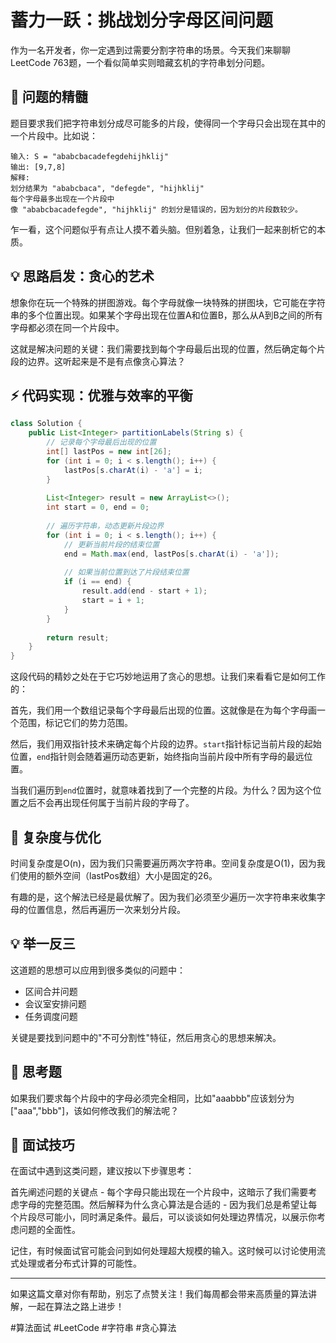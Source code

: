 # 蓄力一跃：挑战划分字母区间问题

作为一名开发者，你一定遇到过需要分割字符串的场景。今天我们来聊聊LeetCode 763题，一个看似简单实则暗藏玄机的字符串划分问题。

## 📝 问题的精髓

题目要求我们把字符串划分成尽可能多的片段，使得同一个字母只会出现在其中的一个片段中。比如说：

```
输入: S = "ababcbacadefegdehijhklij"
输出: [9,7,8]
解释: 
划分结果为 "ababcbaca", "defegde", "hijhklij"
每个字母最多出现在一个片段中
像 "ababcbacadefegde", "hijhklij" 的划分是错误的，因为划分的片段数较少。
```

乍一看，这个问题似乎有点让人摸不着头脑。但别着急，让我们一起来剖析它的本质。

## 💡 思路启发：贪心的艺术

想象你在玩一个特殊的拼图游戏。每个字母就像一块特殊的拼图块，它可能在字符串的多个位置出现。如果某个字母出现在位置A和位置B，那么从A到B之间的所有字母都必须在同一个片段中。

这就是解决问题的关键：我们需要找到每个字母最后出现的位置，然后确定每个片段的边界。这听起来是不是有点像贪心算法？

## ⚡ 代码实现：优雅与效率的平衡



```java
class Solution {
    public List<Integer> partitionLabels(String s) {
        // 记录每个字母最后出现的位置
        int[] lastPos = new int[26];
        for (int i = 0; i < s.length(); i++) {
            lastPos[s.charAt(i) - 'a'] = i;
        }
        
        List<Integer> result = new ArrayList<>();
        int start = 0, end = 0;
        
        // 遍历字符串，动态更新片段边界
        for (int i = 0; i < s.length(); i++) {
            // 更新当前片段的结束位置
            end = Math.max(end, lastPos[s.charAt(i) - 'a']);
            
            // 如果当前位置到达了片段结束位置
            if (i == end) {
                result.add(end - start + 1);
                start = i + 1;
            }
        }
        
        return result;
    }
}

```

这段代码的精妙之处在于它巧妙地运用了贪心的思想。让我们来看看它是如何工作的：

首先，我们用一个数组记录每个字母最后出现的位置。这就像是在为每个字母画一个范围，标记它们的势力范围。

然后，我们用双指针技术来确定每个片段的边界。`start`指针标记当前片段的起始位置，`end`指针则会随着遍历动态更新，始终指向当前片段中所有字母的最远位置。

当我们遍历到`end`位置时，就意味着找到了一个完整的片段。为什么？因为这个位置之后不会再出现任何属于当前片段的字母了。

## 🎯 复杂度与优化

时间复杂度是O(n)，因为我们只需要遍历两次字符串。空间复杂度是O(1)，因为我们使用的额外空间（lastPos数组）大小是固定的26。

有趣的是，这个解法已经是最优解了。因为我们必须至少遍历一次字符串来收集字母的位置信息，然后再遍历一次来划分片段。

## 💡 举一反三

这道题的思想可以应用到很多类似的问题中：
- 区间合并问题
- 会议室安排问题
- 任务调度问题

关键是要找到问题中的"不可分割性"特征，然后用贪心的思想来解决。

## 🤔 思考题

如果我们要求每个片段中的字母必须完全相同，比如"aaabbb"应该划分为["aaa","bbb"]，该如何修改我们的解法呢？

## 📝 面试技巧

在面试中遇到这类问题，建议按以下步骤思考：

首先阐述问题的关键点 - 每个字母只能出现在一个片段中，这暗示了我们需要考虑字母的完整范围。然后解释为什么贪心算法是合适的 - 因为我们总是希望让每个片段尽可能小，同时满足条件。最后，可以谈谈如何处理边界情况，以展示你考虑问题的全面性。

记住，有时候面试官可能会问到如何处理超大规模的输入。这时候可以讨论使用流式处理或者分布式计算的可能性。

---


如果这篇文章对你有帮助，别忘了点赞关注！我们每周都会带来高质量的算法讲解，一起在算法之路上进步！

#算法面试 #LeetCode #字符串 #贪心算法